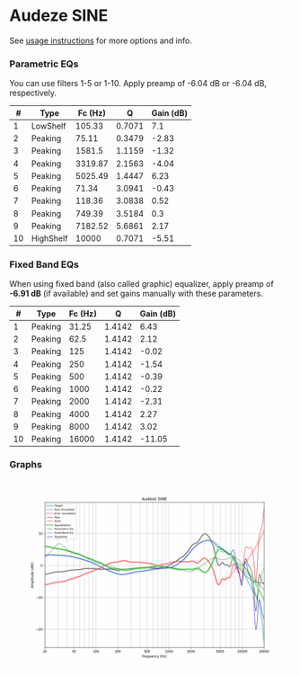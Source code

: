 # Audeze SINE
See [usage instructions](https://github.com/jaakkopasanen/AutoEq#usage) for more options and info.

### Parametric EQs
You can use filters 1-5 or 1-10. Apply preamp of -6.04 dB or -6.04 dB, respectively.

|   # | Type      |   Fc (Hz) |      Q |   Gain (dB) |
|-----|-----------|-----------|--------|-------------|
|   1 | LowShelf  |    105.33 | 0.7071 |        7.1  |
|   2 | Peaking   |     75.11 | 0.3479 |       -2.83 |
|   3 | Peaking   |   1581.5  | 1.1159 |       -1.32 |
|   4 | Peaking   |   3319.87 | 2.1563 |       -4.04 |
|   5 | Peaking   |   5025.49 | 1.4447 |        6.23 |
|   6 | Peaking   |     71.34 | 3.0941 |       -0.43 |
|   7 | Peaking   |    118.36 | 3.0838 |        0.52 |
|   8 | Peaking   |    749.39 | 3.5184 |        0.3  |
|   9 | Peaking   |   7182.52 | 5.6861 |        2.17 |
|  10 | HighShelf |  10000    | 0.7071 |       -5.51 |

### Fixed Band EQs
When using fixed band (also called graphic) equalizer, apply preamp of **-6.91 dB** (if available) and set gains manually with these parameters.

|   # | Type    |   Fc (Hz) |      Q |   Gain (dB) |
|-----|---------|-----------|--------|-------------|
|   1 | Peaking |     31.25 | 1.4142 |        6.43 |
|   2 | Peaking |     62.5  | 1.4142 |        2.12 |
|   3 | Peaking |    125    | 1.4142 |       -0.02 |
|   4 | Peaking |    250    | 1.4142 |       -1.54 |
|   5 | Peaking |    500    | 1.4142 |       -0.39 |
|   6 | Peaking |   1000    | 1.4142 |       -0.22 |
|   7 | Peaking |   2000    | 1.4142 |       -2.31 |
|   8 | Peaking |   4000    | 1.4142 |        2.27 |
|   9 | Peaking |   8000    | 1.4142 |        3.02 |
|  10 | Peaking |  16000    | 1.4142 |      -11.05 |

### Graphs
![](./Audeze%20SINE.png)
